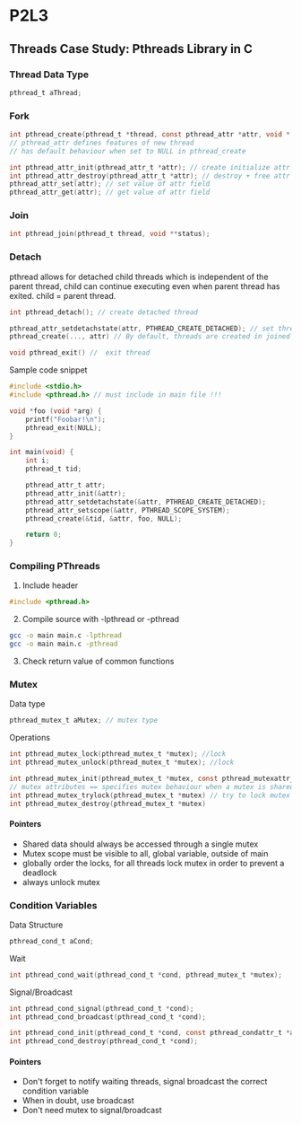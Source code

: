 # P2L3

## Threads Case Study: Pthreads Library in C

### Thread Data Type
```c
pthread_t aThread;
```

### Fork

```c
int pthread_create(pthread_t *thread, const pthread_attr *attr, void * (*start_routine)(void *), void *arg);
// pthread_attr defines features of new thread
// has default behaviour when set to NULL in pthread_create

int pthread_attr_init(pthread_attr_t *attr); // create initialize attr data structure
int pthread_attr_destroy(pthread_attr_t *attr); // destroy + free attr data structure
pthread_attr_set(attr); // set value of attr field
pthread_attr_get(attr); // get value of attr field
```

### Join
```c
int pthread_join(pthread_t thread, void **status);
```

### Detach

pthread allows for detached child threads which is independent of the parent thread, child can continue executing even when parent thread has exited. child = parent thread.
```c
int pthread_detach(); // create detached thread

pthread_attr_setdetachstate(attr, PTHREAD_CREATE_DETACHED); // set thread attr to detach
pthread_create(..., attr) // By default, threads are created in joined mode, setting detach state attr, will create thread in detached mode

void pthread_exit() //  exit thread
```

Sample code snippet

```c
#include <stdio.h>
#include <pthread.h> // must include in main file !!!

void *foo (void *arg) {
    printf("Foobar!\n");
    pthread_exit(NULL);
}

int main(void) {
    int i;
    pthread_t tid;

    pthread_attr_t attr;
    pthread_attr_init(&attr);
    pthread_attr_setdetachstate(&attr, PTHREAD_CREATE_DETACHED);
    pthread_attr_setscope(&attr, PTHREAD_SCOPE_SYSTEM);
    pthread_create(&tid, &attr, foo, NULL);

    return 0;
}
```

### Compiling PThreads

1. Include header
```c
#include <pthread.h>
```

2. Compile source with -lpthread or -pthread
```bash
gcc -o main main.c -lpthread
gcc -o main main.c -pthread
```

3. Check return value of common functions

### Mutex

Data type
```c
pthread_mutex_t aMutex; // mutex type
```

Operations
```c
int pthread_mutex_lock(pthread_mutex_t *mutex); //lock
int pthread_mutex_unlock(pthread_mutex_t *mutex); //lock

int pthread_mutex_init(pthread_mutex_t *mutex, const pthread_mutexattr_t *attr); // set attr to NULL for defaults
// mutex attributes == specifies mutex behaviour when a mutex is shared among processes
int pthread_mutex_trylock(pthread_mutex_t *mutex) // try to lock mutex if it is free
int pthread_mutex_destroy(pthread_mutex_t *mutex)
```

#### Pointers

- Shared data should always be accessed through a single mutex
- Mutex scope must be visible to all, global variable, outside of main
- globally order the locks, for all threads lock mutex in order to prevent a deadlock
- always unlock mutex

### Condition Variables

Data Structure
```c
pthread_cond_t aCond;
```

Wait
```c
int pthread_cond_wait(pthread_cond_t *cond, pthread_mutex_t *mutex);
```

Signal/Broadcast
```c
int pthread_cond_signal(pthread_cond_t *cond);
int pthread_cond_broadcast(pthread_cond_t *cond);

int pthread_cond_init(pthread_cond_t *cond, const pthread_condattr_t *attr);
int pthread_cond_destroy(pthread_cond_t *cond);
```

#### Pointers

- Don't forget to notify waiting threads, signal broadcast the correct condition variable
- When in doubt, use broadcast
- Don't need mutex to signal/broadcast

